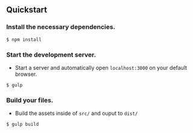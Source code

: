 <!-- README -->

## Quickstart

### Install the necessary dependencies.

```
$ npm install
```

### Start the development server.
- Start a server and automatically open `localhost:3000` on your default browser. 
```
$ gulp
```

### Build your files.
-  Build the assets inside of `src/` and ouput to `dist/`

``` javascript
$ gulp build
```

